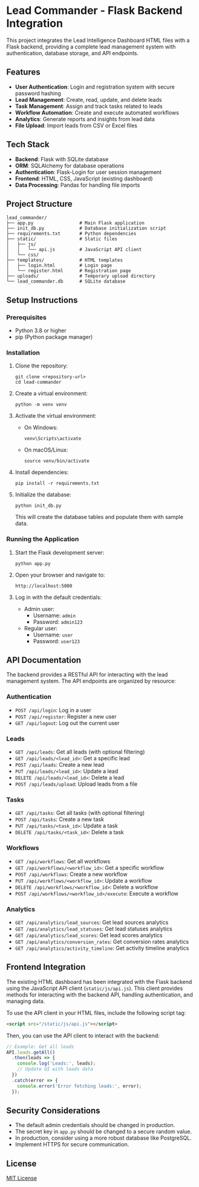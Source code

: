 # Lead Commander - Flask Backend Integration

This project integrates the Lead Intelligence Dashboard HTML files with a Flask backend, providing a complete lead management system with authentication, database storage, and API endpoints.

## Features

- **User Authentication**: Login and registration system with secure password hashing
- **Lead Management**: Create, read, update, and delete leads
- **Task Management**: Assign and track tasks related to leads
- **Workflow Automation**: Create and execute automated workflows
- **Analytics**: Generate reports and insights from lead data
- **File Upload**: Import leads from CSV or Excel files

## Tech Stack

- **Backend**: Flask with SQLite database
- **ORM**: SQLAlchemy for database operations
- **Authentication**: Flask-Login for user session management
- **Frontend**: HTML, CSS, JavaScript (existing dashboard)
- **Data Processing**: Pandas for handling file imports

## Project Structure

```
lead_commander/
├── app.py                 # Main Flask application
├── init_db.py             # Database initialization script
├── requirements.txt       # Python dependencies
├── static/                # Static files
│   ├── js/
│   │   └── api.js         # JavaScript API client
│   └── css/
├── templates/             # HTML templates
│   ├── login.html         # Login page
│   └── register.html      # Registration page
├── uploads/               # Temporary upload directory
└── lead_commander.db      # SQLite database
```

## Setup Instructions

### Prerequisites

- Python 3.8 or higher
- pip (Python package manager)

### Installation

1. Clone the repository:
   ```
   git clone <repository-url>
   cd lead-commander
   ```

2. Create a virtual environment:
   ```
   python -m venv venv
   ```

3. Activate the virtual environment:
   - On Windows:
     ```
     venv\Scripts\activate
     ```
   - On macOS/Linux:
     ```
     source venv/bin/activate
     ```

4. Install dependencies:
   ```
   pip install -r requirements.txt
   ```

5. Initialize the database:
   ```
   python init_db.py
   ```
   This will create the database tables and populate them with sample data.

### Running the Application

1. Start the Flask development server:
   ```
   python app.py
   ```

2. Open your browser and navigate to:
   ```
   http://localhost:5000
   ```

3. Log in with the default credentials:
   - Admin user:
     - Username: `admin`
     - Password: `admin123`
   - Regular user:
     - Username: `user`
     - Password: `user123`

## API Documentation

The backend provides a RESTful API for interacting with the lead management system. The API endpoints are organized by resource:

### Authentication

- `POST /api/login`: Log in a user
- `POST /api/register`: Register a new user
- `GET /api/logout`: Log out the current user

### Leads

- `GET /api/leads`: Get all leads (with optional filtering)
- `GET /api/leads/<lead_id>`: Get a specific lead
- `POST /api/leads`: Create a new lead
- `PUT /api/leads/<lead_id>`: Update a lead
- `DELETE /api/leads/<lead_id>`: Delete a lead
- `POST /api/leads/upload`: Upload leads from a file

### Tasks

- `GET /api/tasks`: Get all tasks (with optional filtering)
- `POST /api/tasks`: Create a new task
- `PUT /api/tasks/<task_id>`: Update a task
- `DELETE /api/tasks/<task_id>`: Delete a task

### Workflows

- `GET /api/workflows`: Get all workflows
- `GET /api/workflows/<workflow_id>`: Get a specific workflow
- `POST /api/workflows`: Create a new workflow
- `PUT /api/workflows/<workflow_id>`: Update a workflow
- `DELETE /api/workflows/<workflow_id>`: Delete a workflow
- `POST /api/workflows/<workflow_id>/execute`: Execute a workflow

### Analytics

- `GET /api/analytics/lead_sources`: Get lead sources analytics
- `GET /api/analytics/lead_statuses`: Get lead statuses analytics
- `GET /api/analytics/lead_scores`: Get lead scores analytics
- `GET /api/analytics/conversion_rates`: Get conversion rates analytics
- `GET /api/analytics/activity_timeline`: Get activity timeline analytics

## Frontend Integration

The existing HTML dashboard has been integrated with the Flask backend using the JavaScript API client (`static/js/api.js`). This client provides methods for interacting with the backend API, handling authentication, and managing data.

To use the API client in your HTML files, include the following script tag:

```html
<script src="/static/js/api.js"></script>
```

Then, you can use the API client to interact with the backend:

```javascript
// Example: Get all leads
API.leads.getAll()
  .then(leads => {
    console.log('Leads:', leads);
    // Update UI with leads data
  })
  .catch(error => {
    console.error('Error fetching leads:', error);
  });
```

## Security Considerations

- The default admin credentials should be changed in production.
- The secret key in `app.py` should be changed to a secure random value.
- In production, consider using a more robust database like PostgreSQL.
- Implement HTTPS for secure communication.

## License

[MIT License](LICENSE)
